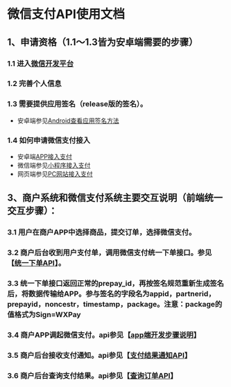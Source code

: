 # 微信支付API使用文档

## 1、申请资格（1.1～1.3皆为安卓端需要的步骤）

### 1.1 进入[微信开发平台](https://open.weixin.qq.com/)

### 1.2 完善个人信息

### 1.3 需要提供应用签名（release版的签名）。

- 安卓端参见[Android查看应用签名方法](https://www.jianshu.com/p/3d21f76a8edd)

### 1.4 如何申请微信支付接入

- 安卓端[APP接入支付](https://pay.weixin.qq.com/static/applyment_guide/applyment_detail_app.shtml)
- 微信端参见[小程序接入支付](https://pay.weixin.qq.com/static/applyment_guide/applyment_detail_miniapp.shtml)
- 网页端参见[PC网站接入支付](https://pay.weixin.qq.com/static/applyment_guide/applyment_detail_website.shtml)

## 3、商户系统和微信支付系统主要交互说明（前端统一交互步骤）：

### 3.1 用户在商户APP中选择商品，提交订单，选择微信支付。

### 3.2 商户后台收到用户支付单，调用微信支付统一下单接口。参见【[统一下单API](https://pay.weixin.qq.com/wiki/doc/api/app/app.php?chapter=9_1)】。

### 3.3 统一下单接口返回正常的prepay_id，再按签名规范重新生成签名后，将数据传输给APP。参与签名的字段名为appid，partnerid，prepayid，noncestr，timestamp，package。注意：package的值格式为Sign=WXPay

### 3.4 商户APP调起微信支付。api参见【[app端开发步骤说明](https://pay.weixin.qq.com/wiki/doc/api/app/app.php?chapter=8_5)】

### 3.5 商户后台接收支付通知。api参见【[支付结果通知API](https://pay.weixin.qq.com/wiki/doc/api/app/app.php?chapter=9_7)】

### 3.6 商户后台查询支付结果。api参见【[查询订单API](https://pay.weixin.qq.com/wiki/doc/api/app/app.php?chapter=9_2)】
